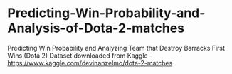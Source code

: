 # Predicting-Win-Probability-and-Analysis-of-Dota-2-matches
Predicting Win Probability and Analyzing Team that Destroy Barracks First Wins (Dota 2)
Dataset downloaded from Kaggle - https://www.kaggle.com/devinanzelmo/dota-2-matches
